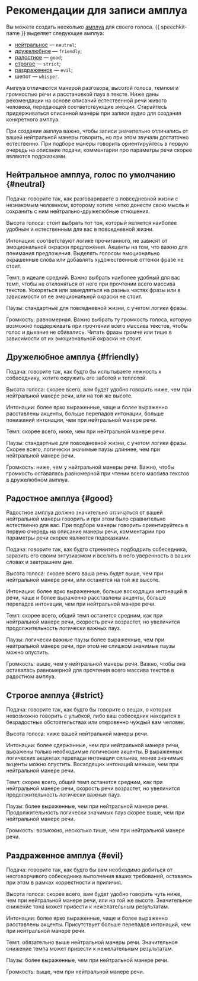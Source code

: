 # Рекомендации для записи амплуа

Вы можете создать несколько [амплуа](../index.md#role) для своего голоса. {{ speechkit-name }} выделяет следующие амплуа:
* [нейтральное](#neutral) — `neutral`;
* [дружелюбное](#friendly) — `friendly`;
* [радостное](#good) — `good`;
* [строгое](#strict) — `strict`;
* [раздраженное](#evil) — `evil`;
* шепот — `whisper`.

Амплуа отличаются манерой разговора, высотой голоса, темпом и громкостью речи и расстановкой пауз в тексте. Ниже даны рекомендации на основе описаний естественной речи живого человека, передающей соответствующие эмоции. Старайтесь придерживаться описанной манеры при записи аудио для создания конкретного амплуа.

При создании амплуа важно, чтобы записи значительно отличались от вашей нейтральной манеры говорить, но при этом звучали достаточно естественно. При подборе манеры говорить ориентируйтесь в первую очередь на описание подачи, комментарии про параметры речи скорее являются подсказками.

## Нейтральное амплуа, голос по умолчанию {#neutral}

Подача: говорите так, как разговариваете в повседневной жизни с незнакомым человеком, которому хотите четко донести свою мысль и сохранить с ним нейтрально-дружелюбные отношения.

Высота голоса: стоит выбрать тот тон, который является наиболее удобным и естественным для вас в повседневной жизни.

Интонации: соответствуют логике прочитанного, не зависят от эмоциональной окраски предложения. Акценты на том, что важно для понимания предложения. Выделять голосом эмоционально окрашенные слова или добавлять художественные оттенки фразе не стоит.

Темп: в идеале средний. Важно выбрать наиболее удобный для вас темп, чтобы не отклоняться от него при прочтении всего массива текстов. Ускоряться или замедляться на разных частях фразы или в зависимости от ее эмоциональной окраски не стоит.

Паузы: стандартные для повседневной жизни, с учетом логики фразы.

Громкость: равномерная. Важно выбрать ту громкость голоса, которую возможно поддерживать при прочтении всего массива текстов, чтобы голос и дыхание не сбивались. Читать фразы громче или тише в зависимости от их эмоциональной окраски не стоит.

## Дружелюбное амплуа {#friendly}

Подача: говорите так, как будто бы испытываете нежность к собеседнику, хотите окружить его заботой и теплотой.

Высота голоса: скорее всего, вам будет удобно говорить ниже, чем при нейтральной манере речи, или на той же высоте.

Интонации: более ярко выраженные, чаще и более выраженно расставлены акценты, больше перепадов интонации, больше понижений интонации, чем при нейтральной манере речи.

Темп: скорее всего, ниже, чем при нейтральной манере речи.

Паузы: стандартные для повседневной жизни, с учетом логики фразы. Скорее всего, логически значимые паузы длиннее, чем при нейтральной манере речи.

Громкость: ниже, чем у нейтральной манеры речи. Важно, чтобы громкость оставалась равномерной при чтении всего массива текстов в дружелюбном амплуа.

## Радостное амплуа {#good}

Радостное амплуа должно значительно отличаться от вашей нейтральной манеры говорить и при этом было сравнительно естественно для вас. При подборе манеры говорить ориентируйтесь в первую очередь на описание манеры речи, комментарии про параметры речи скорее являются подсказками.

Подача: говорите так, как будто стремитесь подбодрить собеседника, заразить его своим энтузиазмом и вселить в него уверенность в ваших словах и завтрашнем дне.

Высота голоса: скорее всего ваша речь будет выше, чем при нейтральной манере речи, или останется на той же высоте.

Интонации: более ярко выраженные, больше восходящих интонаций в речи, чаще и более выраженно расставлены акценты, больше перепадов интонации, чем при нейтральной манере речи.

Темп: скорее всего, общий темп останется средним, как при нейтральной манере речи, скорость речи возрастет, но увеличится продолжительность логически важных пауз.

Паузы: логически важные паузы более выраженные, чем при нейтральной манере речи, при этом не слишком значимые паузы можно опустить.

Громкость: выше, чем у нейтральной манеры речи. Важно, чтобы она оставалась равномерной для прочтения всего массива текстов в радостном амплуа.


## Строгое амплуа {#strict}

Подача: говорите так, как будто бы говорите о вещах, о которых невозможно говорить с улыбкой, либо ваш собеседник находится в безрадостных обстоятельствах или откровенно чуждый вам человек.

Высота голоса: ниже вашей нейтральной манеры речи.

Интонации: более сдержанные, чем при нейтральной манере речи, выражены только необходимые логические акценты. В выраженных логических акцентах перепады интонации сильнее, менее значимые акценты можно опустить. Восходящих интонаций меньше, чем при нейтральной манере речи.

Темп: скорее всего, общий темп останется средним, как при нейтральной манере речи, скорость речи возрастет, но увеличится продолжительность логически важных пауз.

Паузы: более выраженные, чем при нейтральной манере речи. Продолжительность логически значимых пауз скорее выше, чем при нейтральной манере речи.

Громкость: возможно, несколько тише, чем при нейтральной манере речи.

## Раздраженное амплуа {#evil}

Подача: говорите так, как будто бы вам необходимо добиться от несговорчивого собеседника выполнения ваших требований, оставаясь при этом в рамках корректности и приличия.

Высота голоса: скорее всего, вам будет удобно говорить чуть ниже, чем при нейтральной манере речи, или на той же высоте. Значительное снижение тона может привести к нежелательным результатам.

Интонации: более ярко выраженные, чаще и более выраженно расставлены акценты. Присутствует больше перепадов интонаций, чем при нейтральной манере речи.

Темп: обязательно выше нейтральной манеры речи. Значительное снижение темпа может привести к нежелательным результатам.

Паузы: более выраженные, чем при нейтральной манере речи.

Громкость: выше, чем при нейтральной манере речи.
